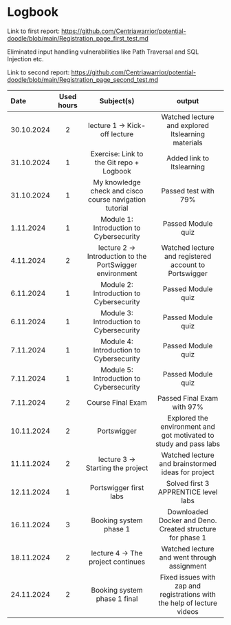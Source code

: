 # Logbook

Link to first report: https://github.com/Centriawarrior/potential-doodle/blob/main/Registration_page_first_test.md

Eliminated input handling vulnerabilities like Path Traversal and SQL Injection etc.

Link to second report: https://github.com/Centriawarrior/potential-doodle/blob/main/Registration_page_second_test.md

| Date       | Used hours |                       Subject(s)                        |                                 output                                  |
| :--------- | :--------: | :-----------------------------------------------------: | :---------------------------------------------------------------------: |
| 30.10.2024 |     2      |              lecture 1 → Kick-off lecture               |           Watched lecture and explored Itslearning materials            |
| 31.10.2024 |     1      |        Exercise: Link to the Git repo + Logbook         |                        Added link to Itslearning                        |
| 31.10.2024 |     1      | My knowledge check and cisco course navigation tutorial |                          Passed test with 79%                           |
| 1.11.2024  |     1      |         Module 1: Introduction to Cybersecurity         |                           Passed Module quiz                            |
| 4.11.2024  |     2      | lecture 2 → Introduction to the PortSwigger environment |          Watched lecture and registered account to Portswigger          |
| 6.11.2024  |     1      |         Module 2: Introduction to Cybersecurity         |                           Passed Module quiz                            |
| 6.11.2024  |     1      |         Module 3: Introduction to Cybersecurity         |                           Passed Module quiz                            |
| 7.11.2024  |     1      |         Module 4: Introduction to Cybersecurity         |                           Passed Module quiz                            |
| 7.11.2024  |     1      |         Module 5: Introduction to Cybersecurity         |                           Passed Module quiz                            |
| 7.11.2024  |     2      |                    Course Final Exam                    |                       Passed Final Exam with 97%                        |
| 10.11.2024 |     2      |                       Portswigger                       |    Explored the environment and got motivated to study and pass labs    |
| 11.11.2024 |     2      |            lecture 3 → Starting the project             |           Watched lecture and brainstormed ideas for project            |
| 12.11.2024 |     1      |                 Portswigger first labs                  |                  Solved first 3 APPRENTICE level labs                   |
| 16.11.2024 |     3      |                 Booking system phase 1                  |        Downloaded Docker and Deno. Created structure for phase 1        |
| 18.11.2024 |     2      |            lecture 4 → The project continues            |               Watched lecture and went through assignment               |
| 24.11.2024 |     2      |              Booking system phase 1 final               | Fixed issues with zap and registrations with the help of lecture videos |
